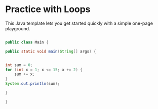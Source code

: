# Practice with Loops

This Java template lets you get started quickly with a simple one-page playground.

```java runnable

public class Main {

public static void main(String[] args) {


int sum = 0;
for (int x = 1; x <= 15; x += 2) {
    sum += x;
}
System.out.println(sum);

}

}
```